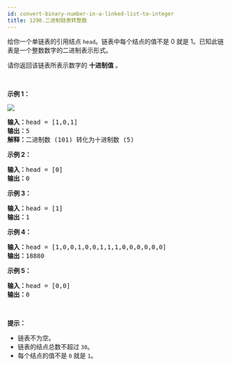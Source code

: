 ```yaml
---
id: convert-binary-number-in-a-linked-list-to-integer
title: 1290.二进制链表转整数
---
```

给你一个单链表的引用结点 <code>head</code>。链表中每个结点的值不是 0 就是 1。已知此链表是一个整数数字的二进制表示形式。

请你返回该链表所表示数字的 **十进制值** 。

 

**示例 1：**

![](https://assets.leetcode-cn.com/aliyun-lc-upload/uploads/2019/12/15/graph-1.png)


<pre><strong>输入：</strong>head = [1,0,1]<br/><strong>输出：</strong>5<br/><strong>解释：</strong>二进制数 (101) 转化为十进制数 (5)<br/></pre>

**示例 2：**


<pre><strong>输入：</strong>head = [0]<br/><strong>输出：</strong>0<br/></pre>

**示例 3：**


<pre><strong>输入：</strong>head = [1]<br/><strong>输出：</strong>1<br/></pre>

**示例 4：**


<pre><strong>输入：</strong>head = [1,0,0,1,0,0,1,1,1,0,0,0,0,0,0]<br/><strong>输出：</strong>18880<br/></pre>

**示例 5：**


<pre><strong>输入：</strong>head = [0,0]<br/><strong>输出：</strong>0<br/></pre>

 

**提示：**


- 链表不为空。
- 链表的结点总数不超过 <code>30</code>。
- 每个结点的值不是 <code>0</code> 就是 <code>1</code>。
